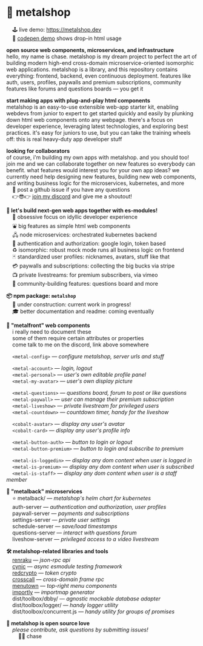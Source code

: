 
# 🤘 metalshop

&nbsp; &nbsp; 🕹 live demo: https://metalshop.dev  
&nbsp; &nbsp; 🧪 [codepen demo](https://codepen.io/ChaseMoskal/pen/gOrbxRv?editors=1000) shows drop-in html usage  

**open source web components, microservices, and infrastructure**  
hello, my name is chase. metalshop is my dream project to perfect the art of building modern high-end cross-domain microservice-oriented isomorphic web applications. metalshop is a library, and this repository contains everything: frontend, backend, even continuous deployment. features like auth, users, profiles, paywalls and premium subscriptions, community features like forums and questions boards — you get it

**start making apps with plug-and-play html components**  
metalshop is an easy-to-use extensible web-app starter kit, enabling webdevs from junior to expert to get started quickly and easily by plunking down html web components onto any webpage. there's a focus on developer experience, leveraging latest technologies, and exploring best practices. it's easy for juniors to use, but you can take the training wheels off: this is real heavy-duty app developer stuff

**looking for collaborators**  
of course, i'm building my own apps with metalshop. and you should too! join me and we can collaborate together on new features so everybody can benefit. what features would interest you for your own app ideas? we currently need help designing new features, building new web components, and writing business logic for the microservices, kubernetes, and more  
&nbsp; &nbsp; 📌 post a github issue if you have any questions  
&nbsp; &nbsp; 👉😎👉 [join my discord](https://discord.gg/YfmhMZU) and give me a shoutout!  

**🤖 let's build next-gen web apps together with es-modules!**  
&nbsp; &nbsp; 🌈 obsessive focus on idyllic developer experience  
&nbsp; &nbsp; ⛲ big features as simple html web components  
&nbsp; &nbsp; 🖧 node microservices: orchestrated kubernetes backend  
&nbsp; &nbsp; 🔐 authentication and authorization: google login, token based  
&nbsp; &nbsp; ♻️ isomorphic: robust mock mode runs all business logic on frontend  
&nbsp; &nbsp; 🃏 standardized user profiles: nicknames, avatars, stuff like that  
&nbsp; &nbsp; 💳 paywalls and subscriptions: collecting the big bucks via stripe  
&nbsp; &nbsp; 📺 private livestreams: for premium subscribers, via vimeo  
&nbsp; &nbsp; 🎉 community-building features: questions board and more  

**📦 npm package: `metalshop`**  
&nbsp; &nbsp; 🚧 under construction: current work in progress!  
&nbsp; &nbsp; 🎓 better documentation and readme: coming eventually  

**🎁 "metalfront" web components**  
&nbsp; &nbsp; i really need to document these  
&nbsp; &nbsp; some of them require certain attributes or properties  
&nbsp; &nbsp; come talk to me on the discord, link above somewhere  

&nbsp; &nbsp; `<metal-config>` — *configure metalshop, server urls and stuff*  

&nbsp; &nbsp; `<metal-account>` — *login, logout*  
&nbsp; &nbsp; `<metal-personal>` — *user's own editable profile panel*  
&nbsp; &nbsp; `<metal-my-avatar>` — *user's own display picture*  

&nbsp; &nbsp; `<metal-questions>` — *questions board, forum to post or like questions*  
&nbsp; &nbsp; `<metal-paywall>` — *user can manage their premium subscription*  
&nbsp; &nbsp; `<metal-liveshow>` — *private livestream for privileged users*  
&nbsp; &nbsp; `<metal-countdown>` — *countdown timer, handy for the liveshow*  

&nbsp; &nbsp; `<cobalt-avatar>` — *display any user's avatar*  
&nbsp; &nbsp; `<cobalt-card>` — *display any user's profile info*  

&nbsp; &nbsp; `<metal-button-auth>` — *button to login or logout*  
&nbsp; &nbsp; `<metal-button-premium>` — *button to login and subscribe to premium*  

&nbsp; &nbsp; `<metal-is-loggedin>` — *display any dom content when user is logged in*  
&nbsp; &nbsp; `<metal-is-premium>` — *display any dom content when user is subscribed*  
&nbsp; &nbsp; `<metal-is-staff>` — *display any dom content when user is a staff member*  

**🐋 "metalback" microservices**  
&nbsp; &nbsp; ⭐ metalback/ — *metalshop's helm chart for kubernetes*  
&nbsp; &nbsp; auth-server — *authentication and authorization, user profiles*  
&nbsp; &nbsp; paywall-server — *payments and subscriptions*  
&nbsp; &nbsp; settings-server — *private user settings*  
&nbsp; &nbsp; schedule-server — *save/load timestamps*  
&nbsp; &nbsp; questions-server — *interact with questions forum*  
&nbsp; &nbsp; liveshow-server — *privileged access to a video livestream*  

**🛠️ metalshop-related libraries and tools**  
&nbsp; &nbsp; [renraku](https://github.com/chase-moskal/renraku) — *json-rpc api*  
&nbsp; &nbsp; [cynic](https://github.com/chase-moskal/renraku) — *async esmodule testing framework*  
&nbsp; &nbsp; [redcrypto](https://github.com/chase-moskal/redcrypto) — *token crypto*  
&nbsp; &nbsp; [crosscall](https://github.com/chase-moskal/crosscall) — *cross-domain frame rpc*  
&nbsp; &nbsp; [menutown](https://github.com/chase-moskal/menutown) — *top-right menu components*  
&nbsp; &nbsp; [importly](https://github.com/chase-moskal/importly) — *importmap generator*  
&nbsp; &nbsp; dist/toolbox/dbby/ — *agnostic mockable database adapter*  
&nbsp; &nbsp; dist/toolbox/logger/ — *handy logger utility*  
&nbsp; &nbsp; dist/toolbox/concurrent.js — *handy utility for groups of promises*  

**💐 metalshop is open source love**  
&nbsp; &nbsp; *please contribute, ask questions by submitting issues!*  
&nbsp; &nbsp; &nbsp; &nbsp; 👋😎 chase  
